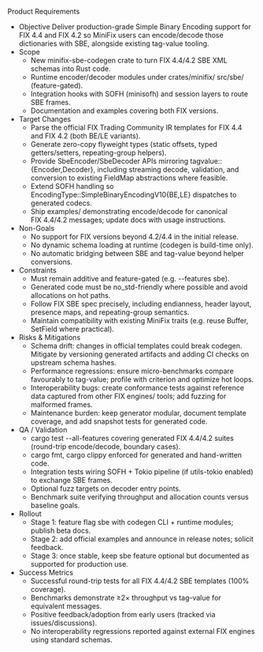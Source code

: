 Product Requirements

  - Objective
    Deliver production-grade Simple Binary Encoding support
  for FIX 4.4 and FIX 4.2 so MiniFix users can encode/decode
  those dictionaries with SBE, alongside existing tag-value
  tooling.
  - Scope
      - New minifix-sbe-codegen crate to turn FIX 4.4/4.2 SBE
  XML schemas into Rust code.
      - Runtime encoder/decoder modules under crates/minifix/
  src/sbe/ (feature-gated).
      - Integration hooks with SOFH (minisofh) and session
  layers to route SBE frames.
      - Documentation and examples covering both FIX
  versions.
  - Target Changes
      - Parse the official FIX Trading Community IR templates
  for FIX 4.4 and FIX 4.2 (both BE/LE variants).
      - Generate zero-copy flyweight types (static offsets,
  typed getters/setters, repeating-group helpers).
      - Provide SbeEncoder/SbeDecoder APIs mirroring
  tagvalue::{Encoder,Decoder}, including streaming
  decode, validation, and conversion to existing FieldMap
  abstractions where feasible.
      - Extend SOFH handling so
  EncodingType::SimpleBinaryEncodingV10{BE,LE} dispatches to
  generated codecs.
      - Ship examples/ demonstrating encode/decode for
  canonical FIX 4.4/4.2 messages; update docs with usage
  instructions.
  - Non-Goals
      - No support for FIX versions beyond 4.2/4.4 in the
  initial release.
      - No dynamic schema loading at runtime (codegen is
  build-time only).
      - No automatic bridging between SBE and tag-value
  beyond helper conversions.
  - Constraints
      - Must remain additive and feature-gated (e.g.
  --features sbe).
      - Generated code must be no_std-friendly where possible
  and avoid allocations on hot paths.
      - Follow FIX SBE spec precisely, including endianness,
  header layout, presence maps, and repeating-group
  semantics.
      - Maintain compatibility with existing MiniFix traits
  (e.g. reuse Buffer, SetField where practical).
  - Risks & Mitigations
      - Schema drift: changes in official templates could
  break codegen. Mitigate by versioning generated artifacts
  and adding CI checks on upstream schema hashes.
      - Performance regressions: ensure micro-benchmarks
  compare favourably to tag-value; profile with criterion and
  optimize hot loops.
      - Interoperability bugs: create conformance tests
  against reference data captured from other FIX engines/
  tools; add fuzzing for malformed frames.
      - Maintenance burden: keep generator modular, document
  template coverage, and add snapshot tests for generated
  code.
  - QA / Validation
      - cargo test --all-features covering generated
  FIX 4.4/4.2 suites (round-trip encode/decode, boundary
  cases).
      - cargo fmt, cargo clippy enforced for generated and
  hand-written code.
      - Integration tests wiring SOFH + Tokio pipeline (if
  utils-tokio enabled) to exchange SBE frames.
      - Optional fuzz targets on decoder entry points.
      - Benchmark suite verifying throughput and allocation
  counts versus baseline goals.
  - Rollout
      - Stage 1: feature flag sbe with codegen CLI + runtime
  modules; publish beta docs.
      - Stage 2: add official examples and announce in
  release notes; solicit feedback.
      - Stage 3: once stable, keep sbe feature optional but
  documented as supported for production use.
  - Success Metrics
      - Successful round-trip tests for all FIX 4.4/4.2 SBE
  templates (100% coverage).
      - Benchmarks demonstrate ≥2× throughput vs tag-value
  for equivalent messages.
      - Positive feedback/adoption from early users (tracked
  via issues/discussions).
      - No interoperability regressions reported against
  external FIX engines using standard schemas.
